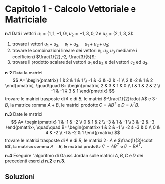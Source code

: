 # Capitolo 1 - Calcolo Vettoriale e Matriciale
**n.1** Dati i vettori $u_{1}=(1,1,-1,0), u_{2}=-1,3,0,2$ e $u_{3}=(2,1,3,3)$:
1. trovare i vettori $u_{1}+u_{2},\quad u_{1}+u_{3},\quad u_{1}+u_{2}+u_{3}$;
2. trovare le combinazioni lineare dei vettori $u_{1},u_{2},u_{3}$ mediante i coefficienti $\frac{1}{2},-2,-\frac{3}{5}$;
3. trovare il prodotto scalare dei vettori $u_{1}$ ed $u_{2}$ e dei vettori $u_{2}$ ed $u_{3}$.

**n.2** Date le matrici
$$
A=
\begin{pmatrix}
1 & 2 & 1 & 1 \\
-1 & -3 & -2 & -1 \\
2 & -2 & 1 & 2
\end{pmatrix},
\quad\quad
B=
\begin{pmatrix}
2 & 3 & 1 & 0 \\
1 & 1 & 2 & 2 \\
-1 & -1 & 3 & 1
\end{pmatrix}
$$
trovare le matrici trasposte di $A$ e di $B$, le matrici $-\frac{1}{2}\cdot A$ e $3\cdot B$, la matrice somma $A+B$, le matrici prodotto $C=AB^{T}$ e $D=A^{T}B$.

**n.3** Date le matrici
$$
A=
\begin{pmatrix}
1 & -1 & -2 \\
0 & 1 & 2 \\
-3 & 1 & -1 \\
3 & -2 & -3
\end{pmatrix},
\quad\quad
B=
\begin{pmatrix}
1 & 2 & -1 \\
-2 & -3 & 0 \\
0 & 4 & -2 \\
-1 & -2 & 1
\end{pmatrix}
$$
trovare le matrici trasposte di $A$ e di $B$, le matrici $2\cdot A$ e $\frac{1}{3}\cdot B$, la matrice somma $A+B$, le matrici prodotto $C=AB^{T}$ e $D=BA^{T}$.

**n.4** Eseguire l'algoritmo di Gauss Jordan sulle matrici $A,B,C$ e $D$ dei precedenti esercizi **n.2** e **n.3**.
## Soluzioni
